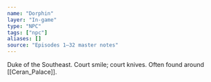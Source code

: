 ```yaml
---
name: "Dorphin"
layer: "In-game"
type: "NPC"
tags: ["npc"]
aliases: []
source: "Episodes 1–32 master notes"
---
```

Duke of the Southeast. Court smile; court knives. Often found around [[Ceran_Palace]].
